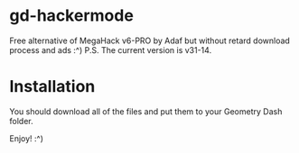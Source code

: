 # gd-hackermode
Free alternative of MegaHack v6-PRO by Adaf but without retard download process and ads :^)
P.S. The current version is v31-14.

# Installation
You should download all of the files and put them to your Geometry Dash folder.

Enjoy! :^)
